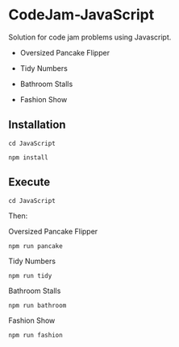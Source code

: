 # CodeJam-JavaScript
Solution for code jam problems using Javascript.

* Oversized Pancake Flipper 

* Tidy Numbers

* Bathroom Stalls

* Fashion Show

## Installation

```
cd JavaScript
```
```
npm install
```

## Execute 
```
cd JavaScript
```
Then:
 
Oversized Pancake Flipper 
```
npm run pancake
```
Tidy Numbers
```
npm run tidy
```
Bathroom Stalls
```
npm run bathroom
```
Fashion Show
```
npm run fashion
```